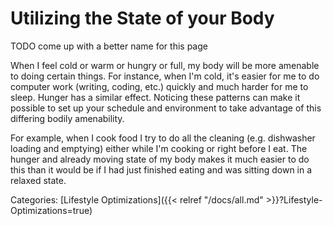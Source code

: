 # Utilizing the State of your Body

TODO come up with a better name for this page

When I feel cold or warm or hungry or full, my body will be more amenable to
doing certain things.  For instance, when I'm cold, it's easier for me to do
computer work (writing, coding, etc.) quickly and much harder for me to sleep.
Hunger has a similar effect. Noticing these patterns can make it possible to set
up your schedule and environment to take advantage of this differing bodily
amenability.

For example, when I cook food I try to do all the cleaning (e.g. dishwasher
loading and emptying) either while I'm cooking or right before I eat. The
hunger and already moving state of my body makes it much easier to do this than
it would be if I had just finished eating and was sitting down in a relaxed
state.


Categories: [Lifestyle Optimizations]({{< relref "/docs/all.md" >}}?Lifestyle-Optimizations=true)